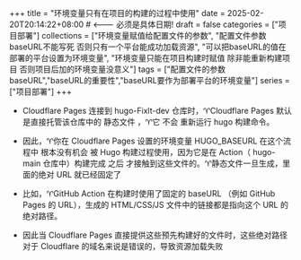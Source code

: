 +++
title = "环境变量只有在项目的构建的过程中使用"
date = 2025-02-20T20:14:22+08:00 # <--- 必须是具体日期!
draft = false
categories = ["项目部署"]
collections = ["环境变量赋值给配置文件的参数",
"配置文件参数baseURL不能写死  否则只有一个平台能成功加载资源",
"可以把baseURL的值在部署的平台设置为环境变量",
"环境变量只能在项目构建时赋值 除非能重新构建项目 否则项目后加的环境变量没意义"]
tags = ["配置文件的参数baseURL","baseURL的重要性","baseURL要作为部署平台的环境变量"]
series = ["项目部署"]
+++

- Cloudflare Pages 连接到 hugo-Fixlt-dev 仓库时，♈Cloudflare Pages 默认是直接托管该仓库中的 静态文件 ，♈它 不会 重新运行 hugo 构建命令。


- 因此，♈你在 Cloudflare Pages 设置的环境变量 HUGO_BASEURL 在这个流程中 根本没有机会 被 Hugo 构建过程使用，因为它是在 Action（ hugo-main 仓库中）构建完成 之后 才接触到这些文件的。♈静态文件一旦生成，里面的绝对 URL 就已经固定了



- 比如，♈GitHub Action 在构建时使用了固定的 baseURL （例如 GitHub Pages 的 URL），生成的 HTML/CSS/JS 文件中的链接都是指向这个 URL 的绝对路径。


- 因此当 Cloudflare Pages 直接提供这些预先构建好的文件时，这些绝对路径对于 Cloudflare 的域名来说是错误的，导致资源加载失败
